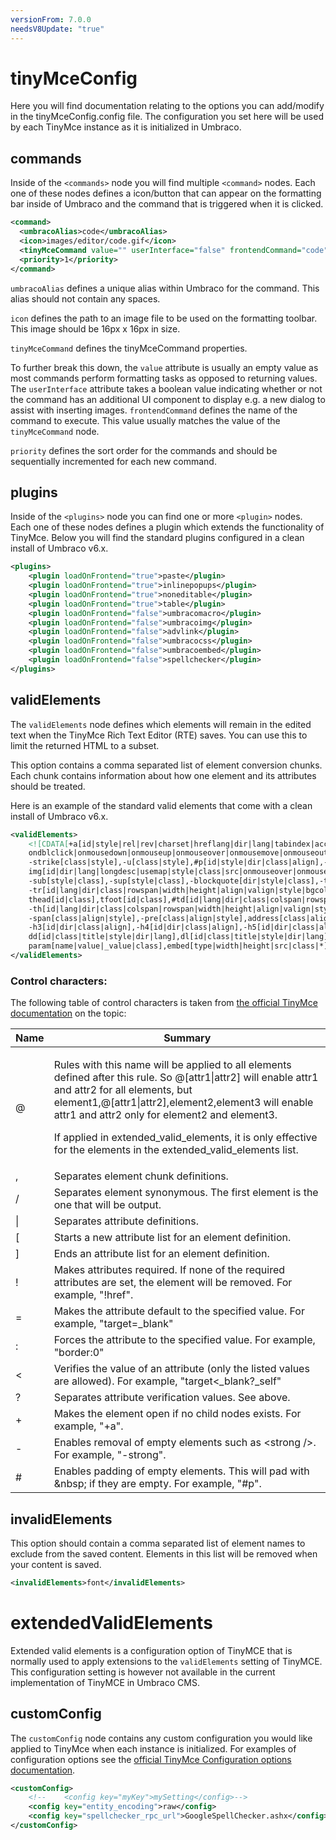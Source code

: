 ```yaml
---
versionFrom: 7.0.0
needsV8Update: "true"
---
```


# tinyMceConfig

Here you will find documentation relating to the options you can add/modify in the  tinyMceConfig.config file. The configuration you set here will be used by each TinyMce instance as it is initialized in Umbraco.

## commands

Inside of the `<commands>` node you will find multiple `<command>` nodes. Each one of these nodes defines a icon/button that can appear on the formatting bar inside of Umbraco and the command that is triggered when it is clicked.

```xml
<command>
  <umbracoAlias>code</umbracoAlias>
  <icon>images/editor/code.gif</icon>
  <tinyMceCommand value="" userInterface="false" frontendCommand="code">code</tinyMceCommand>
  <priority>1</priority>
</command>
```

`umbracoAlias` defines a unique alias within Umbraco for the command. This alias should not contain any spaces.

`icon` defines the path to an image file to be used on the formatting toolbar. This image should be 16px x 16px in size.

`tinyMceCommand` defines the tinyMceCommand properties.

To further break this down, the `value` attribute is usually an empty value as most commands perform formatting tasks as opposed to returning values. The `userInterface` attribute takes a boolean value indicating whether or not the command has an additional UI component to display e.g. a new dialog to  assist with inserting images. `frontendCommand` defines the name of the command to execute. This value usually matches the value of the `tinyMceCommand` node.

`priority` defines the sort order for the commands and should be sequentially incremented for each new command.

## plugins

Inside of the `<plugins>` node you can find one or more `<plugin>` nodes. Each one of these nodes defines a plugin which extends the functionality of TinyMce. Below you will find the standard plugins configured in a clean install of Umbraco v6.x.

```xml
<plugins>
    <plugin loadOnFrontend="true">paste</plugin>
    <plugin loadOnFrontend="true">inlinepopups</plugin>
    <plugin loadOnFrontend="true">noneditable</plugin>
    <plugin loadOnFrontend="true">table</plugin>
    <plugin loadOnFrontend="false">umbracomacro</plugin>
    <plugin loadOnFrontend="false">umbracoimg</plugin>
    <plugin loadOnFrontend="false">advlink</plugin>
    <plugin loadOnFrontend="false">umbracocss</plugin>
    <plugin loadOnFrontend="false">umbracoembed</plugin>
    <plugin loadOnFrontend="false">spellchecker</plugin>
</plugins>
```

## validElements

The `validElements` node defines which elements will remain in the edited text when the TinyMce Rich Text Editor (RTE) saves. You can use this to limit the returned HTML to a subset.

This option contains a comma separated list of element conversion chunks. Each chunk contains information about how one element and its attributes should be treated.

Here is an example of the standard valid elements that come with a clean install of Umbraco v6.x.

```xml
<validElements>
    <![CDATA[+a[id|style|rel|rev|charset|hreflang|dir|lang|tabindex|accesskey|type|name|href|target|title|class|onfocus|onblur|onclick|
    ondblclick|onmousedown|onmouseup|onmouseover|onmousemove|onmouseout|onkeypress|onkeydown|onkeyup],-strong/-b[class|style],-em/-i[class|style],
    -strike[class|style],-u[class|style],#p[id|style|dir|class|align],-ol[class|reversed|start|style|type],-ul[class|style],-li[class|style],br[class],
    img[id|dir|lang|longdesc|usemap|style|class|src|onmouseover|onmouseout|border|alt=|title|hspace|vspace|width|height|align|umbracoorgwidth|umbracoorgheight|onresize|onresizestart|onresizeend|rel],
    -sub[style|class],-sup[style|class],-blockquote[dir|style|class],-table[border=0|cellspacing|cellpadding|width|height|class|align|summary|style|dir|id|lang|bgcolor|background|bordercolor],
    -tr[id|lang|dir|class|rowspan|width|height|align|valign|style|bgcolor|background|bordercolor],tbody[id|class],
    thead[id|class],tfoot[id|class],#td[id|lang|dir|class|colspan|rowspan|width|height|align|valign|style|bgcolor|background|bordercolor|scope],
    -th[id|lang|dir|class|colspan|rowspan|width|height|align|valign|style|scope],caption[id|lang|dir|class|style],-div[id|dir|class|align|style],
    -span[class|align|style],-pre[class|align|style],address[class|align|style],-h1[id|dir|class|align],-h2[id|dir|class|align],
    -h3[id|dir|class|align],-h4[id|dir|class|align],-h5[id|dir|class|align],-h6[id|style|dir|class|align],hr[class|style],
    dd[id|class|title|style|dir|lang],dl[id|class|title|style|dir|lang],dt[id|class|title|style|dir|lang],object[class|id|width|height|codebase|*],
    param[name|value|_value|class],embed[type|width|height|src|class|*],map[name|class],area[shape|coords|href|alt|target|class],bdo[class],button[class],iframe[*]]]>
</validElements>
```

### Control characters:

The following table of control characters is taken from [the official TinyMce documentation](http://www.tinymce.com/wiki.php/configuration:valid_elements "the official TinyMce documentation") on the topic:

<table>
<thead>
<tr><th>Name</th><th>Summary</th></tr>
</thead>
<tbody>
<tr>
<td>@</td>
<td>

Rules with this name will be applied to all elements defined after this rule. So @[attr1|attr2] will enable attr1 and attr2 for all elements, but element1,@[attr1|attr2],element2,element3 will enable attr1 and attr2 only for element2 and element3.

If applied in extended_valid_elements, it is only effective for the elements in the extended_valid_elements list.

</td>
</tr>
<tr>
<td>,</td>
<td>Separates element chunk definitions.</td>
</tr>
<tr>
<td>/</td>
<td>Separates element synonymous. The first element is the one that will be output.</td>
</tr>
<tr>
<td>|</td>
<td>Separates attribute definitions.</td>
</tr>
<tr>
<td>[</td>
<td>Starts a new attribute list for an element definition.</td>
</tr>
<tr>
<td>]</td>
<td>Ends an attribute list for an element definition.</td>
</tr>
<tr>
<td>!</td>
<td>Makes attributes required. If none of the required attributes are set, the element will be removed. For example, "!href".</td>
</tr>
<tr>
<td>=</td>
<td>Makes the attribute default to the specified value. For example, "target=_blank"</td>
</tr>
<tr>
<td>:</td>
<td>Forces the attribute to the specified value. For example, "border:0"</td>
</tr>
<tr>
<td>&lt;</td>
<td>Verifies the value of an attribute (only the listed values are allowed). For example, "target&lt;_blank?_self"</td>
</tr>
<tr>
<td>?</td>
<td>Separates attribute verification values. See above.</td>
</tr>
<tr>
<td>+</td>
<td>Makes the element open if no child nodes exists. For example, "+a".</td>
</tr>
<tr>
<td>-</td>
<td>Enables removal of empty elements such as &lt;strong /&gt;. For example, "-strong".</td>
</tr>
<tr>
<td>#</td>
<td>Enables padding of empty elements. This will pad with &amp;nbsp; if they are empty. For example, "#p".</td>
</tr>
</tbody>
</table>

## invalidElements

This option should contain a comma separated list of element names to exclude from the saved content. Elements in this list will be removed when your content is saved.

```xml
<invalidElements>font</invalidElements>
```

# extendedValidElements

Extended valid elements is a configuration option of TinyMCE that is normally used to apply extensions to the `validElements` setting of TinyMCE. This configuration setting is however not available in the current implementation of TinyMCE in Umbraco CMS.

## customConfig

The `customConfig` node contains any custom configuration you would like applied to TinyMce when each instance is initialized. For examples of configuration options see the [official TinyMce Configuration options documentation](http://www.tinymce.com/wiki.php/Configuration3x "official TinyMce Configuration Options documentation").

```xml
<customConfig>
    <!--    <config key="myKey">mySetting</config>-->
    <config key="entity_encoding">raw</config>
    <config key="spellchecker_rpc_url">GoogleSpellChecker.ashx</config>
</customConfig>
```
